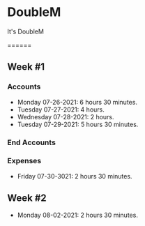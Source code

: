 # DoubleM
It's DoubleM

====== 
## Week #1
### Accounts
* Monday 07-26-2021: 6 hours 30 minutes.
* Tuesday 07-27-2021: 4 hours.
* Wednesday 07-28-2021: 2 hours.
* Tuesday 07-29-2021: 5 hours 30 minutes.
### End Accounts
### Expenses
* Friday 07-30-3021: 2 hours 30 minutes.
## Week #2
* Monday 08-02-2021: 2 hours 30 minutes.